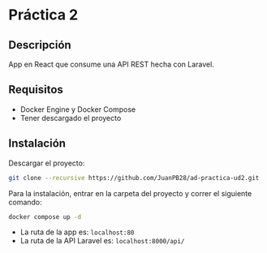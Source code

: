 # Práctica 2

## Descripción

App en React que consume una API REST hecha con Laravel. 

## Requisitos

- Docker Engine y Docker Compose
- Tener descargado el proyecto

## Instalación

Descargar el proyecto:
```bash
git clone --recursive https://github.com/JuanPB28/ad-practica-ud2.git
```

Para la instalación, entrar en la carpeta del proyecto y correr el siguiente comando:
```bash
docker compose up -d
```

- La ruta de la app es: ```localhost:80```
- La ruta de la API Laravel es: ```localhost:8000/api/```